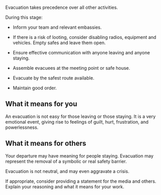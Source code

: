 [Title]: # (Evacuation)
[Order]: # (3)

Evacuation takes precedence over all other activities. 

During this stage: 

*   Inform your team and relevant embassies.

*   If there is a risk of looting, consider disabling radios, equipment and vehicles. Empty safes and leave them open.

*   Ensure effective communication with anyone leaving and anyone staying. 

*   Assemble evacuees at the meeting point or safe house.

*   Evacuate by the safest route available.

*	Maintain good order.

## What it means for you

An evacuation is not easy for those leaving or those staying.  It is a very emotional event, giving rise to feelings of guilt, hurt, frustration, and powerlessness.  

## What it means for others

Your departure may have meaning for people staying. Evacuation may represent the removal of a symbolic or real safety barrier. 

Evacuation is not neutral, and may even aggravate a crisis.  

If appropriate, consider providing a statement for the media and others. Explain your reasoning and what it means for your work.



